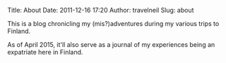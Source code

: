 Title: About
Date: 2011-12-16 17:20
Author: travelneil
Slug: about

This is a blog chronicling my (mis?)adventures during my various trips
to Finland.

As of April 2015, it'll also serve as a journal of my experiences being an expatriate here in Finland.
